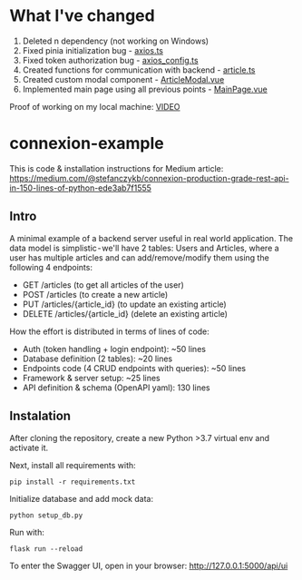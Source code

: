 # What I've changed

1. Deleted n dependency (not working on Windows)
2. Fixed pinia initialization bug - [axios.ts](https://github.com/szymci0/quasar-connexion/blob/main/frontend/src/boot/axios.ts)
3. Fixed token authorization bug - [axios_config.ts](https://github.com/szymci0/quasar-connexion/blob/main/frontend/src/api/axios_config.ts)
4. Created functions for communication with backend - [article.ts](https://github.com/szymci0/quasar-connexion/blob/main/frontend/src/api/article.ts)
5. Created custom modal component - [ArticleModal.vue](https://github.com/szymci0/quasar-connexion/blob/main/frontend/src/components/ArticleModal.vue)
6. Implemented main page using all previous points - [MainPage.vue](https://github.com/szymci0/quasar-connexion/blob/main/frontend/src/pages/MainPage.vue)

Proof of working on my local machine: [VIDEO]()



# connexion-example

This is code & installation instructions for Medium article:
https://medium.com/@stefanczykb/connexion-production-grade-rest-api-in-150-lines-of-python-ede3ab7f1555

## Intro

A minimal example of a backend server useful in real world application. The data model is simplistic - we'll have 2 tables: Users and Articles,
where a user has multiple articles and can add/remove/modify them using the following 4 endpoints:
- GET /articles (to get all articles of the user)
- POST /articles (to create a new article)
- PUT /articles/{article_id} (to update an existing article)
- DELETE /articles/{article_id} (delete an existing article)

How the effort is distributed in terms of lines of code:
- Auth (token handling + login endpoint): ~50 lines
- Database definition (2 tables): ~20 lines
- Endpoints code (4 CRUD endpoints with queries): ~50 lines
- Framework & server setup: ~25 lines
- API definition & schema (OpenAPI yaml): 130 lines

## Instalation
After cloning the repository, create a new Python >3.7 virtual env and activate it.

Next, install all requirements with:
```
pip install -r requirements.txt
```

Initialize database and add mock data:
```
python setup_db.py
```

Run with:
```
flask run --reload
```

To enter the Swagger UI, open in your browser:
http://127.0.0.1:5000/api/ui
